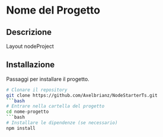 # Nome del Progetto

## Descrizione
Layout nodeProject

## Installazione
Passaggi per installare il progetto.

```bash
# Clonare il repository
git clone https://github.com/Axelbrianz/NodeStarterTs.git
```bash
# Entrare nella cartella del progetto
cd nome-progetto
```bash
# Installare le dipendenze (se necessario)
npm install
